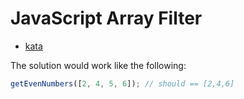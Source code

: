 # JavaScript Array Filter

- [kata](https://www.codewars.com/kata/514a6336889283a3d2000001)

The solution would work like the following:

```javascript
getEvenNumbers([2, 4, 5, 6]); // should == [2,4,6]
```
